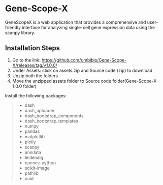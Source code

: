 # Gene-Scope-X
GeneScopeX is a web application that provides a comprehensive and user-friendly interface for analyzing single-cell gene expression data using the scanpy library.

## Installation Steps
1. Go to the link: https://github.com/umbibio/Gene-Scope-X/releases/tag/v1.0.0/
2. Under Assets: click on assets.zip and Source code (zip) to download
3. Unzip both the folders
4. Move the unzipped assets folder to Source code folder(Gene-Scope-X-1.0.0 folder)

Install the following packages:
> * dash
> * dash_uploader
> * dash_bootstrap_components
> * dash_bootstrap_templates
> * numpy
> * pandas
> * matplotlib
> * plotly
> * scanpy
> * anndata
> * leidenalg
> * opencv-python
> * scikit-image
> * pathlib
> * uuid